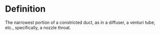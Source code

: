 # Definition

The narrowest portion of a constricted duct, as in a diffuser, a venturi
tube, etc., specifically, a nozzle throat.
